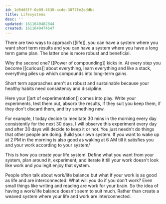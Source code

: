 ```yaml
---
id: 1d0dd3ff-0e09-4630-acde-3077fe2eddbc
title: Lifesystems
desc: ''
updated: 1611640482844
created: 1611640474647
---
```


There are two ways to approach [[life]], you can have a system where you want short term results and you can have a system where you have a long term game plan. The latter one is more robust and beneficial.

Why the second one? [[Power of compounding]] kicks in. At every step you become [[curious]] about everything, learn everything and like a stack, everything piles up which compounds into long-term gains.

Short term approaches aren't as robust and sustainable because your healthy habits need consistency and discipline.

Here your [[art of experimentation]] comes into play. Write your experiments, test them out, absorb the results, if they suit you keep them, if they don't discard them, and try something new. 

For example, I today decide to meditate 30 mins in the morning every day consistently for the next 30 days, I will observe this experiment every day and after 30 days will decide to keep it or not. You just needn't do things that other people are doing. Build your own system. If you want to wake up at 2 PM in the morning is also good as waking at 6 AM till it satisfies you and your work according to your system/

This is how you create your life system. Define what you want from your system, plan around it, experiment, and iterate it till your work doesn't look like work and you legit enjoy that system.

People often talk about work/life balance but what if your work is as good as life and are interconnected. What will you do if you don't work? Even small things like writing and reading are work for your brain. So the idea of having a work/life balance doesn't seem to suit much. Rather than create a weaved system where your life and work are interconnected.

